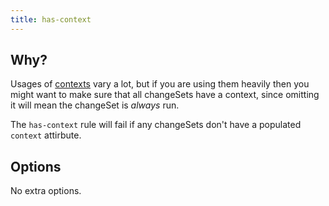 ```yaml
---
title: has-context
---
```


## Why?

Usages of [contexts](https://www.liquibase.org/documentation/contexts.html) vary a lot, but if you are using them heavily then you might want to make sure that all changeSets have a context, since omitting it will mean the changeSet is _always_ run.

The `has-context` rule will fail if any changeSets don't have a populated `context` attirbute.

## Options

No extra options.
